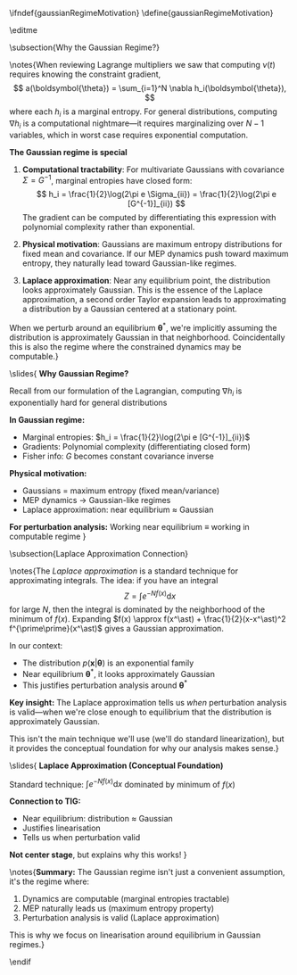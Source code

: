 \ifndef{gaussianRegimeMotivation}
\define{gaussianRegimeMotivation}

\editme

\subsection{Why the Gaussian Regime?}

\notes{When reviewing Lagrange multipliers we saw that computing $\nu(t)$ requires knowing the constraint gradient,
$$
a(\boldsymbol{\theta}) = \sum_{i=1}^N \nabla h_i(\boldsymbol{\theta}),
$$
where each $h_i$ is a marginal entropy. For general distributions, computing $\nabla h_i$ is a computational nightmare—it requires marginalizing over $N-1$ variables, which in worst case requires exponential computation.

**The Gaussian regime is special** 

1. **Computational tractability**: For multivariate Gaussians with covariance $\Sigma = G^{-1}$, marginal entropies have closed form:
$$
h_i = \frac{1}{2}\log(2\pi e \Sigma_{ii}) = \frac{1}{2}\log(2\pi e [G^{-1}]_{ii})
$$
The gradient can be computed by differentiating this expression with polynomial complexity rather than exponential.

2. **Physical motivation**: Gaussians are maximum entropy distributions for fixed mean and covariance. If our MEP dynamics push toward maximum entropy, they naturally lead toward Gaussian-like regimes.

3. **Laplace approximation**: Near any equilibrium point, the distribution looks approximately Gaussian. This is the essence of the Laplace approximation, a second order Taylor expansion leads to approximating a distribution by a Gaussian centered at a stationary point.

When we perturb around an equilibrium $\boldsymbol{\theta}^\ast$, we're implicitly assuming the distribution is approximately Gaussian in that neighborhood. Coincidentally this is also the regime where the constrained dynamics may be computable.}

\slides{
**Why Gaussian Regime?**

Recall from our formulation of the Lagrangian, computing $\nabla h_i$ is exponentially hard for general distributions

**In Gaussian regime:**

* Marginal entropies: $h_i = \frac{1}{2}\log(2\pi e [G^{-1}]_{ii})$
* Gradients: Polynomial complexity (differentiating closed form)
* Fisher info: $G$ becomes constant covariance inverse

**Physical motivation:**

* Gaussians = maximum entropy (fixed mean/variance)
* MEP dynamics $\rightarrow$ Gaussian-like regimes
* Laplace approximation: near equilibrium ≈ Gaussian

**For perturbation analysis:** Working near equilibrium $\equiv$ working in computable regime
}

\subsection{Laplace Approximation Connection}

\notes{The *Laplace approximation* is a standard technique for approximating integrals. The idea: if you have an integral
$$
Z = \int e^{-Nf(x)} \text{d}x
$$
for large $N$, then the integral is dominated by the neighborhood of the minimum of $f(x)$. Expanding $f(x) \approx f(x^\ast) + \frac{1}{2}(x-x^\ast)^2 f^{\prime\prime}(x^\ast)$ gives a Gaussian approximation.

In our context:
- The distribution $p(\mathbf{x}|\boldsymbol{\theta})$ is an exponential family
- Near equilibrium $\boldsymbol{\theta}^\ast$, it looks approximately Gaussian
- This justifies perturbation analysis around $\boldsymbol{\theta}^\ast$

**Key insight:** The Laplace approximation tells us *when* perturbation analysis is valid—when we're close enough to equilibrium that the distribution is approximately Gaussian.

This isn't the main technique we'll use (we'll do standard linearization), but it provides the conceptual foundation for why our analysis makes sense.}

\slides{
**Laplace Approximation (Conceptual Foundation)**

Standard technique: $\int e^{-Nf(x)} \text{d}x$ dominated by minimum of $f(x)$

**Connection to TIG:**

* Near equilibrium: distribution $\approx$ Gaussian
* Justifies linearisation
* Tells us when perturbation valid

**Not center stage**, but explains why this works!
}

\notes{**Summary:** The Gaussian regime isn't just a convenient assumption, it's the regime where:
1. Dynamics are computable (marginal entropies tractable)
2. MEP naturally leads us (maximum entropy property)
3. Perturbation analysis is valid (Laplace approximation)

This is why we focus on linearisation around equilibrium in Gaussian regimes.}

\endif

